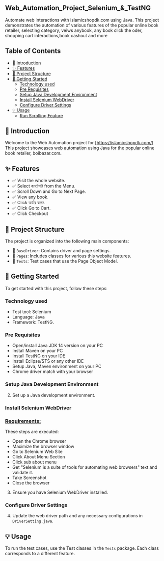 ## Web_Automation_Project_Selenium_&_TestNG
Automate web interactions with islamicshopdk.com using Java. This project demonstrates the automation of various features of the popular online book retailer, selecting category, veiws anybook, any book  click the oder, shopping cart interactions,book cashout and more



## Table of Contents

- [🚀 Introduction](#-introduction)
- [✨ Features](#-features)
- [📁 Project Structure](#-project-structure)
- [🏁 Getting Started](#-getting-started)
  - [Technology used](#Technology-used)
  - [Pre Requisites](#Pre-Requisites)
  - [Setup Java Development Environment](#setup-java-development-environment)
  - [Install Selenium WebDriver](#install-selenium-webdriver)
  - [Configure Driver Settings](#configure-driver-settings)
- [💡 Usage](#-usage)
  - [Run Scrolling Feature](#run-scrolling-feature)
  

## 🚀 Introduction

Welcome to the Web Automation project for [https://islamicshopdk.com/). This project showcases web automation using Java for the popular online book retailer, boibazar.com.

## ✨ Features

- ✅ Visit the whole website.
- ✅  Select  ক্যাটেগরি from the Menu.
- ✅ Scroll Down and Go to Next Page.
- ✅ View any book.
- ✅ Click অর্ডার করুন.
- ✅ Click Go to Cart.
- ✅ Click Checkout

## 📁 Project Structure

The project is organized into the following main components:

- 📂 `BaseDriver`: Contains driver and page settings.
- 📂 `Pages`: Includes classes for various this website features.
- 📂 `Tests`: Test cases that use the Page Object Model.

## 🏁 Getting Started

To get started with this project, follow these steps:

### Technology used

- Test tool: Selenium
- Language: Java
- Framework: TestNG.
### Pre Requisites
- Open/install Java JDK 14 version on your PC
- Install Maven on your PC
- Install TestNG on your IDE
- Install Eclipse/STS or any other IDE
- Setup Java, Maven environment on your PC
- Chrome driver match with your browser

### Setup Java Development Environment

2. Set up a Java development environment.

### Install Selenium WebDriver

### **[Requirements:](url)**
These steps are executed:

- Open the Chrome browser
- Maximize the browser window
- Go to  Selenium Web Site
- Click About Menu Section
- Click sub about menu
- Get "Selenium is a suite of tools for automating web browsers" text and validate it.
- Take Screenshot
- Close the browser
3. Ensure you have Selenium WebDriver installed.

### Configure Driver Settings

4. Update the web driver path and any necessary configurations in `DriverSetting.java`.

## 💡 Usage

To run the test cases, use the Test classes in the `Tests` package. Each class corresponds to a different feature.



